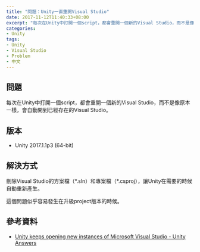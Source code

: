 ```yaml
---
title: "問題：Unity一直重開Visual Studio"
date: 2017-11-12T11:40:33+08:00
excerpt: "每次在Unity中打開一個script，都會重開一個新的Visual Studio，而不是像原本一樣，會自動開到已經存在的Visual Studio。"
categories:
- Unity
tags:
- Unity
- Visual Studio
- Problem
- 中文
---
```


## 問題

每次在Unity中打開一個script，都會重開一個新的Visual Studio，而不是像原本一樣，會自動開到已經存在的Visual Studio。

## 版本

- Unity 2017.1.1p3 (64-bit)

## 解決方式

刪除Visual Studio的方案檔（\*.sln）和專案檔（\*.csproj），讓Unity在需要的時候自動重新產生。

這個問題似乎容易發生在升級project版本的時候。

## 參考資料

- [Unity keeps opening new instances of Microsoft Visual Studio - Unity Answers](https://answers.unity.com/questions/1078859/unity-keeps-opening-new-instances-of-microsoft-vis.html)